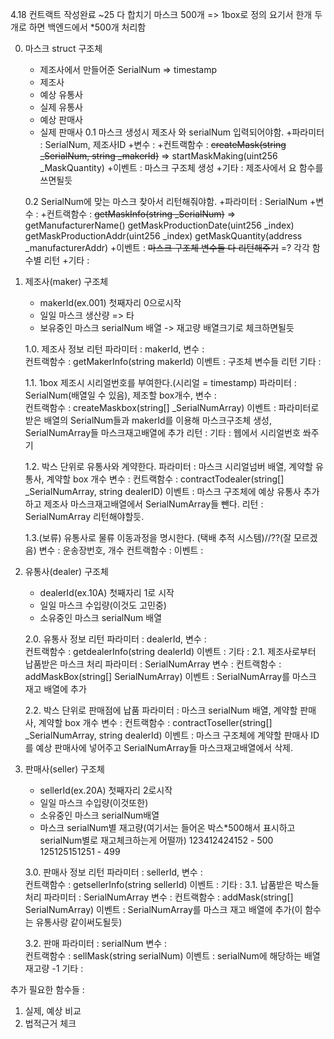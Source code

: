 4.18 컨트랙트 작성완료
~25 다 합치기
마스크 500개 => 1box로 정의 요기서 한개 두개로 하면 백엔드에서 *500개 처리함

0. 마스크 struct
	구조체
	- 제조사에서 만들어준 SerialNum => timestamp
	- 제조사
	- 예상 유통사
	- 실제 유통사
	- 예상 판매사
	- 실제 판매사
	0.1 마스크 생성시 제조사 와 serialNum 입력되어야함.
		+파라미터 : SerialNum, 제조사ID
		+변수 :
		+컨트랙함수 : ~~createMask(string _SerialNum, string _makerId)~~ => startMaskMaking(uint256 _MaskQuantity)
		+이벤트 : 마스크 구조체 생성
		+기타 : 제조사에서 요 함수를 쓰면될듯
		
	0.2 SerialNum에 맞는 마스크 찾아서 리턴해줘야함.
		+파라미터 : SerialNum
		+변수 :
		+컨트랙함수 : ~~getMaskInfo(string _SerialNum)~~ =>
				getManufacturerName()
				getMaskProductionDate(uint256 _index)
				getMaskProductionAddr(uint256 _index)
				getMaskQuantity(address _manufacturerAddr)
		+이벤트 : ~~마스크 구조체 변수들 다 리턴해주기~~ =? 각각 함수별 리턴
		+기타 : 
	
1. 제조사(maker)
	구조체
	- makerId(ex.001) 첫째자리 0으로시작 
	- 일일 마스크 생산량 => 타
	- 보유중인 마스크 serialNum 배열 -> 재고량 배열크기로 체크하면될듯
	
	1.0. 제조사 정보 리턴
		파라미터 : makerId,
		변수 :  
        컨트랙함수 : getMakerInfo(string makerId)
        이벤트 : 구조체 변수들 리턴
		기타 : 
		
	1.1. 1box 제조시 시리얼번호를 부여한다.(시리얼 = timestamp)
        파라미터 : SerialNum(배열일 수 있음), 제조할 box개수,
		변수 :  
        컨트랙함수 : createMaskbox(string[] _SerialNumArray)
        이벤트 : 파라미터로 받은 배열의 SerialNum들과 makerId를 이용해 마스크구조체 생성, SerialNumArray들 마스크재고배열에 추가
		리턴 : 
		기타 : 웹에서 시리얼번호 쏴주기
        
	1.2. 박스 단위로 유통사와 계약한다.
		파라미터 : 마스크 시리얼넘버 배열, 계약할 유통사, 계약할 box 개수
        변수 : 
        컨트랙함수 : contractTodealer(string[] _SerialNumArray, string dealerID)
        이벤트 : 마스크 구조체에 예상 유통사 추가하고 제조사 마스크재고배열에서 SerialNumArray들 뺀다.
		리턴 : SerialNumArray 리턴해야할듯.
        
	1.3.(보류) 유통사로 물류 이동과정을 명시한다. (택배 추적 시스템)//??(잘 모르겠음)
        변수 : 운송장번호, 개수
        컨트랙함수 : 
        이벤트 : 


2. 유통사(dealer)
	구조체
	- dealerId(ex.10A) 첫째자리 1로 시작
	- 일일 마스크 수입량(이것도 고민중)
	- 소유중인 마스크 serialNum 배열

	2.0. 유통사 정보 리턴
		파라미터 : dealerId,
		변수 :  
        컨트랙함수 : getdealerInfo(string dealerId)
        이벤트 : 
		기타 : 
	2.1. 제조사로부터 납품받은 마스크 처리
		파라미터 : SerialNumArray
        변수 : 
        컨트랙함수 : addMaskBox(string[] SerialNumArray)
        이벤트 : SerialNumArray를 마스크 재고 배열에 추가
        
	2.2. 박스 단위로 판매점에 납품
		파라미터 : 마스크 serialNum 배열, 계약할 판매사, 계약할 box 개수
        변수 : 
        컨트랙함수 : contractToseller(string[] _SerialNumArray, string dealerId)
        이벤트 : 마스크 구조체에 계약할 판매사 ID를 예상 판매사에 넣어주고 SerialNumArray들 마스크재고배열에서 삭제.

    
3. 판매사(seller)
	구조체
	- sellerId(ex.20A) 첫째자리 2로시작
	- 일일 마스크 수입량(이것또한)
	- 소유중인 마스크 serialNum배열
	- 마스크 serialNum별 재고량(여기서는 들어온 박스*500해서 표시하고 serialNum별로 재고체크하는게 어떨까)
	123412424152 - 500
	125125151251 - 499
	
	
	3.0. 판매사 정보 리턴
		파라미터 : sellerId,
		변수 :  
        컨트랙함수 : getsellerInfo(string sellerId)
        이벤트 : 
		기타 : 
	3.1. 납품받은 박스들 처리
		파라미터 : SerialNumArray
        변수 : 
        컨트랙함수 : addMask(string[] SerialNumArray)
        이벤트 : SerialNumArray를 마스크 재고 배열에 추가(이 함수는 유통사랑 같이써도될듯)
	
	3.2. 판매
		파라미터 : serialNum
		변수 :  
        컨트랙함수 : sellMask(string serialNum)
        이벤트 : serialNum에 해당하는 배열 재고량 -1 
		기타 : 

추가 필요한 함수들 : 
1. 실제, 예상 비교
2. 법적근거 체크
